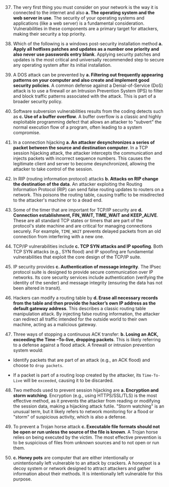 37. The very first thing you must consider on your network is the way it is connected to the internet and also **a. The operating system and the web server in use**. The security of your operating systems and applications (like a web server) is a fundamental consideration. Vulnerabilities in these components are a primary target for attackers, making their security a top priority.
    
38. Which of the following is a windows post-security installation method **a. Apply all hotfixes patches and updates as a number one priority and also never use passwords entry blank**. Applying security patches and updates is the most critical and universally recommended step to secure any operating system after its initial installation.
    
39. A DOS attack can be prevented by **a. Filtering out frequently appearing patterns on your computer and also create and implement good security policies**. A common defense against a Denial-of-Service (DoS) attack is to use a firewall or an Intrusion Prevention System (IPS) to filter and block traffic patterns associated with the attack. This is part of a broader security policy.
    
40. Software subversion vulnerabilities results from the coding detects such as **c. Use of a buffer overflow**. A buffer overflow is a classic and highly exploitable programming defect that allows an attacker to "subvert" the normal execution flow of a program, often leading to a system compromise.
    
41. In a connection hijacking **a. An attacker desynchronizes a series of packet between the source and destination computer**. In a TCP session hijacking attack, the attacker intercepts the communication and injects packets with incorrect sequence numbers. This causes the legitimate client and server to become desynchronized, allowing the attacker to take control of the session.
    
42. In RIP (routing information protocol) attacks **b. Attacks on RIP change the destination of the data**. An attacker exploiting the Routing Information Protocol (RIP) can send false routing updates to routers on a network. This poisons the routing table, causing traffic to be misdirected to the attacker's machine or to a dead end.
    
43. Some of the timer that are important for TCP/IP security are **d. Connection establishment, FIN_WAIT, TIME_WAIT and KEEP_ALIVE**. These are all standard TCP states or timers that are part of the protocol's state machine and are critical for managing connections securely. For example, `TIME_WAIT` prevents delayed packets from an old connection from interfering with a new one.
    
44. TCP/IP vulnerabilities include **c. TCP SYN attacks and IP spoofing**. Both TCP SYN attacks (e.g., SYN flood) and IP spoofing are fundamental vulnerabilities that exploit the core design of the TCP/IP suite.
    
45. IP security provides **c. Authentication of message integrity**. The IPsec protocol suite is designed to provide secure communication over IP networks. Its core security services include authentication (verifying the identity of the sender) and message integrity (ensuring the data has not been altered in transit).
    
46. Hackers can modify a routing table by **d. Erase all necessary records from the table and then provide the hacker’s own IP address as the default gateway address**. This describes a classic routing table manipulation attack. By injecting false routing information, the attacker can redirect all traffic intended for the outside world to their own machine, acting as a malicious gateway.
    
47. Three ways of stopping a continuous ACK transfer: **b. Losing an ACK, exceeding the Time –To-live, dropping packets**. This is likely referring to a defense against a flood attack. A firewall or intrusion prevention system would:
    

- Identify packets that are part of an attack (e.g., an ACK flood) and choose to `drop packets`.
    
- If a packet is part of a routing loop created by the attacker, its `Time-To-Live` will be `exceeded`, causing it to be discarded.
    

48. Two methods used to prevent session hijacking are **a. Encryption and storm watching**. Encryption (e.g., using HTTPS/SSL/TLS) is the most effective method, as it prevents the attacker from reading or modifying the session data, making a hijacking attack futile. "Storm watching" is an unusual term, but it likely refers to network monitoring for a flood or "storm" of suspicious activity, which is also a defense.
    
49. To prevent a Trojan horse attack **c. Executable file formats should not be open or run unless the source of the file is known**. A Trojan horse relies on being executed by the victim. The most effective prevention is to be suspicious of files from unknown sources and to not open or run them.
    
50. **c. Honey pots** are computer that are either intentionally or unintentionally left vulnerable to an attack by crackers. A honeypot is a decoy system or network designed to attract attackers and gather information about their methods. It is intentionally left vulnerable for this purpose.